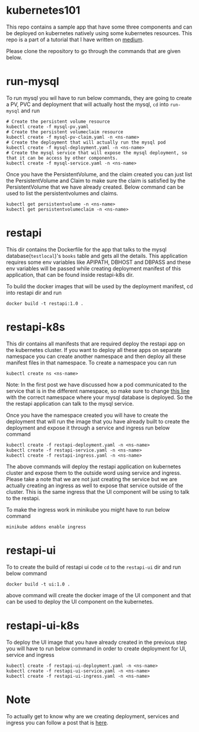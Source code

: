 # kubernetes101
This repo contains a sample app that have some three components and can be deployed on kubernetes natively using some kubernetes resources. This repo is a part of a tutorial that I have written on [medium](https://medium.com/@viveksinghggits/hello-world-of-kubernetes-part-1-d1153fc2fc37).

Please clone the repository to go through the commands that are given below.

# run-mysql
To run mysql you wil have to run below commands, they are going to create a PV, PVC and deployment that will actually host the mysql, `cd` into `run-mysql` and run 
```
# Create the persistent volume resource
kubectl create -f mysql-pv.yaml
# Create the persistent volumeclaim resource 
kubectl create -f mysql-pv-claim.yaml -n <ns-name>
# Create the deployment that will actually run the mysql pod
kubectl create -f mysql-deployment.yaml -n <ns-name>
# Create the mysql service that will expose the mysql deployment, so that it can be access by other components.
kubectl create -f mysql-service.yaml -n <ns-name>
```
Once you have the PersistentVolume, and the claim created you can just list the PersistentVolume and Claim to make sure the claim is satisfied by the
PersistentVolume that we have already created. Below command can be used to list the persistentvolumes and claims.
```
kubectl get persistentvolume -n <ns-name>
kubectl get persistentvolumeclaim -n <ns-name>
```

# restapi
This dir contains the Dockerfile for the app that talks to the mysql database(`testlocal`)'s `books` table and gets all the  details. This application requires 
some env variables like APIPATH, DBHOST and DBPASS and these env variables will be passed while creating deployment manifest of this application, that can be 
found inside restapi-k8s dir.

To build the docker images that will be used by the deployment manifest, cd into restapi dir and run 
```
docker build -t restapi:1.0 .
```


# restapi-k8s
This dir contains all manifests that are required deploy the restapi app on the kubernetes cluster. If you want to deploy all these apps on separate namespace 
you can create another namespace and then deploy all these manifest files in that namespace. To create a namespace you can run 
```
kubectl create ns <ns-name>
```
Note:
In the first post we have discussed how a pod  communicated to the service that is in the different namespace, so make sure to change [this line](https://github.com/viveksinghggits/kubernetes101/blob/master/restapi-k8s/restapi-deployment.yaml#L25) with the correct namespace where your mysql database is deployed. So the the restapi application can talk to the mysql service.

Once you have the namespace created you will have to create the deployment that will run the image that you have already built to create the deployment and expose it through a service and ingress run below command
```
kubectl create -f restapi-deployment.yaml -n <ns-name>
kubectl create -f restapi-service.yaml -n <ns-name>
kubectl create -f restapi-ingress.yaml -n <ns-name>
```
The above commands will deploy the restapi application on kubernetes cluster and expose them to the outside word using service and ingress.
Please take a note that we are not just creating the service but we are actually creating an ingress as well to expose that service outside of the cluster. This is the same ingress that the UI component will be using to talk to the restapi.

To make the ingress work in minikube you might have to run below command 
```
minikube addons enable ingress
```

# restapi-ui
To to create the build of restapi ui code `cd` to the `restapi-ui` dir and run below command 
```
docker build -t ui:1.0 .
```
above command will create the docker image of the UI component and that can be used to deploy the UI component on the kubernetes.

# restapi-ui-k8s
To deploy the UI image that you have already created in the previous step you will have to run below command in order to create deployment for UI, service and ingress
```
kubectl create -f restapi-ui-deployment.yaml -n <ns-name>
kubectl create -f restapi-ui-service.yaml -n <ns-name>
kubectl create -f restapi-ui-ingress.yaml -n <ns-name>
```

# Note
To actually get to know why are we creating deployment, services and ingress you can follow a post that is [here](https://medium.com/@viveksinghggits/hello-world-of-kubernetes-part-1-d1153fc2fc37).
